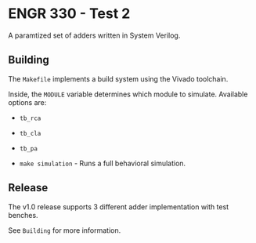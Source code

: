 # ENGR 330 - Test 2

A paramtized set of adders written in System Verilog.

## Building

The `Makefile` implements a build system using the Vivado toolchain.

Inside, the `MODULE` variable determines which module to simulate.
Available options are:
* `tb_rca`
* `tb_cla`
* `tb_pa`

* `make simulation` - Runs a full behavioral simulation.

## Release

The v1.0 release supports 3 different adder implementation with test benches.

See `Building` for more information.